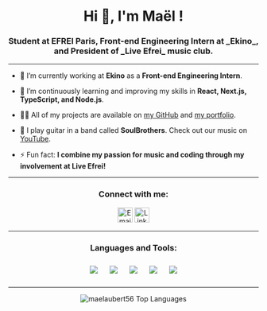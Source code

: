 <h1 align="center">Hi 👋, I'm Maël !</h1>
<h3 align="center">Student at EFREI Paris, Front-end Engineering Intern at _Ekino_, and President of _Live Efrei_ music club.</h3>

---

- 🔭 I’m currently working at **Ekino** as a **Front-end Engineering Intern**.

- 🌱 I’m continuously learning and improving my skills in **React, Next.js, TypeScript, and Node.js**.

- 👨‍💻 All of my projects are available on [my GitHub](https://github.com/maelaubert56) and [my portfolio](http://www.maelaubert.fr).

- 🎸 I play guitar in a band called **SoulBrothers**. Check out our music on [YouTube](https://www.youtube.com/@SoulBrothers777).

- ⚡ Fun fact: **I combine my passion for music and coding through my involvement at Live Efrei!**

---

<h3 align="center">Connect with me:</h3>

<p align="center">
  <a href="mailto:mael.aubert@efrei.net"><img src="https://img.icons8.com/color/48/000000/gmail--v1.png" alt="Email" height="30"/></a>
  <a href="https://linkedin.com/in/mael-aubert" target="blank"><img src="https://img.icons8.com/color/48/000000/linkedin.png" alt="LinkedIn" height="30"/></a>
</p>

---

<h3 align="center">Languages and Tools:</h3>

<p align="center">
  <!-- Tech Stack Badges -->
  <img src="https://img.shields.io/badge/React-20232A?style=for-the-badge&logo=react&logoColor=61DAFB" style="margin: 10px;"/>
  <img src="https://img.shields.io/badge/Next.js-000000?style=for-the-badge&logo=nextdotjs&logoColor=white" style="margin: 10px;"/>
  <img src="https://img.shields.io/badge/Node.js-339933?style=for-the-badge&logo=nodedotjs&logoColor=white" style="margin: 10px;"/>
  <img src="https://img.shields.io/badge/TypeScript-007ACC?style=for-the-badge&logo=typescript&logoColor=white" style="margin: 10px;"/>
  <img src="https://img.shields.io/badge/Python-3776AB?style=for-the-badge&logo=python&logoColor=white" style="margin: 10px;"/>
</p>

---

<p align="center">
  <img src="https://github-readme-stats.vercel.app/api/top-langs?username=maelaubert56&show_icons=true&locale=en&layout=compact&theme=radical" alt="maelaubert56 Top Languages" />
</p>
